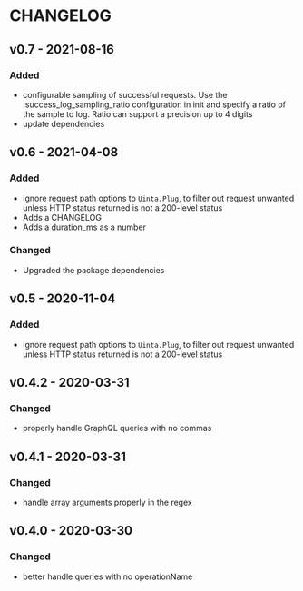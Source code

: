  # CHANGELOG
## v0.7 - 2021-08-16

### Added

* configurable sampling of successful requests. Use the :success_log_sampling_ratio configuration in init and specify a ratio of the sample to log. Ratio can support a precision up to 4 digits
* update dependencies
## v0.6 - 2021-04-08

### Added

* ignore request path options to `Uinta.Plug`, to filter out request unwanted unless HTTP status returned
is not a 200-level status
* Adds a CHANGELOG
* Adds a duration_ms as a number

### Changed

* Upgraded the package dependencies


## v0.5 - 2020-11-04

### Added
* ignore request path options to `Uinta.Plug`, to filter out request unwanted unless HTTP status returned
is not a 200-level status


## v0.4.2 - 2020-03-31

### Changed

* properly handle GraphQL queries with no commas


## v0.4.1 - 2020-03-31

### Changed

* handle array arguments properly in the regex


## v0.4.0 - 2020-03-30

### Changed

* better handle queries with no operationName